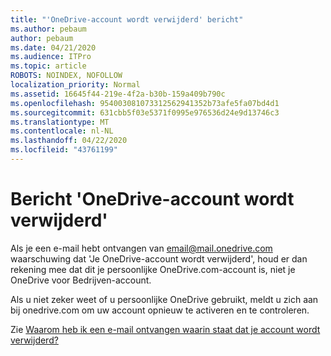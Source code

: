 ```yaml
---
title: "'OneDrive-account wordt verwijderd' bericht"
ms.author: pebaum
author: pebaum
ms.date: 04/21/2020
ms.audience: ITPro
ms.topic: article
ROBOTS: NOINDEX, NOFOLLOW
localization_priority: Normal
ms.assetid: 16645f44-219e-4f2a-b30b-159a409b790c
ms.openlocfilehash: 954003081073312562941352b73afe5fa07bd4d1
ms.sourcegitcommit: 631cbb5f03e5371f0995e976536d24e9d13746c3
ms.translationtype: MT
ms.contentlocale: nl-NL
ms.lasthandoff: 04/22/2020
ms.locfileid: "43761199"
---
```

# <a name="onedrive-account-will-be-deleted-message"></a>Bericht 'OneDrive-account wordt verwijderd'

Als je een e-mail hebt ontvangen van email@mail.onedrive.com waarschuwing dat 'Je OneDrive-account wordt verwijderd', houd er dan rekening mee dat dit je persoonlijke OneDrive.com-account is, niet je OneDrive voor Bedrijven-account. 
  
Als u niet zeker weet of u persoonlijke OneDrive gebruikt, meldt u zich aan bij onedrive.com om uw account opnieuw te activeren en te controleren.
  
Zie [Waarom heb ik een e-mail ontvangen waarin staat dat je account wordt verwijderd?](https://go.microsoft.com/fwlink/?linkid=2036151&amp;clcid=0x409)
  

